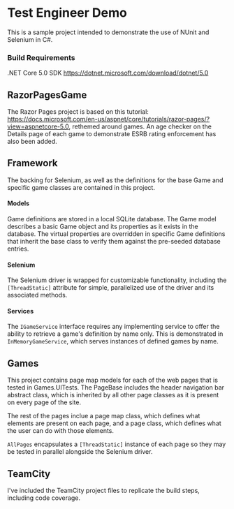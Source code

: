 # Test Engineer Demo

This is a sample project intended to demonstrate the use of NUnit and Selenium in C#. 

### Build Requirements
.NET Core 5.0 SDK https://dotnet.microsoft.com/download/dotnet/5.0

## RazorPagesGame

The Razor Pages project is based on this tutorial: https://docs.microsoft.com/en-us/aspnet/core/tutorials/razor-pages/?view=aspnetcore-5.0, rethemed around games.
An age checker on the Details page of each game to demonstrate ESRB rating enforcement has also been added.

## Framework
The backing for Selenium, as well as the definitions for the base Game and specific game classes are contained in this project.

#### Models
Game definitions are stored in a local SQLite database. The Game model describes a basic Game object and its properties as it exists in the database. The virtual properties are overridden in specific Game definitions that inherit the base class to verify them against the pre-seeded database entries.

#### Selenium
The Selenium driver is wrapped for customizable functionality, including the ```[ThreadStatic]``` attribute for simple, parallelized use of the driver and its associated methods.

#### Services
The ```IGameService``` interface requires any implementing service to offer the ability to retrieve a game's definition by name only. This is demonstrated in ```InMemoryGameService```, which serves instances of defined games by name.


## Games

This project contains page map models for each of the web pages that is tested in Games.UITests. The PageBase includes the header navigation bar abstract class, which is inherited by all other page classes as it is present on every page of the site.

The rest of the pages inclue a page map class, which defines what elements are present on each page, and a page class, which defines what the user can do with those elements.

```AllPages``` encapsulates a ```[ThreadStatic]``` instance of each page so they may be tested in parallel alongside the Selenium driver.

## TeamCity

I've included the TeamCity project files to replicate the build steps, including code coverage.
